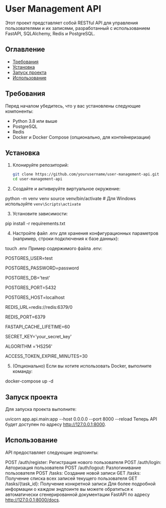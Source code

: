 # User Management API

Этот проект представляет собой RESTful API для управления пользователями и их записями, разработанный с использованием FastAPI, SQLAlchemy, Redis и PostgreSQL.

## Оглавление

- [Требования](#требования)
- [Установка](#установка)
- [Запуск проекта](#запуск-проекта)
- [Использование](#использование)

## Требования

Перед началом убедитесь, что у вас установлены следующие компоненты:

- Python 3.8 или выше
- PostgreSQL
- Redis
- Docker и Docker Compose (опционально, для контейнеризации)

## Установка

1. Клонируйте репозиторий:

   ```bash
   git clone https://github.com/yourusername/user-management-api.git
   cd user-management-api

2. Создайте и активируйте виртуальное окружение:

python -m venv venv
source venv/bin/activate  # Для Windows используйте `venv\Scripts\activate`

3. Установите зависимости:

pip install -r requirements.txt

4. Настройте файл .env для хранения конфигурационных параметров (например, строки подключения к базе данных):

touch .env
Пример содержимого файла .env:

POSTGRES_USER=test

POSTGRES_PASSWORD=password

POSTGRES_DB='test'

POSTGRES_PORT=5432

POSTGRES_HOST=localhost

REDIS_URL=redis://redis:6379/0

REDIS_PORT=6379

FASTAPI_CACHE_LIFETIME=60

SECRET_KEY='your_secret_key'

ALGORITHM ='HS256'

ACCESS_TOKEN_EXPIRE_MINUTES=30

5. (Опционально) Если вы хотите использовать Docker, выполните команду:

docker-compose up -d
## Запуск проекта
Для запуска проекта выполните:

uvicorn app.api.main:app --host 0.0.0.0 --port 8000 --reload
Теперь API будет доступен по адресу http://127.0.0.1:8000.

## Использование
API предоставляет следующие эндпоинты:

POST /auth/register: Регистрация нового пользователя
POST /auth/login: Авторизация пользователя
POST /auth/logout: Разлогинивание пользователя
POST /tasks: Создание новой записи
GET /tasks: Получение списка всех записей текущего пользователя
GET /tasks/{task_id}: Получение конкретной записи
Для более подробной информации о каждом эндпоинте вы можете обратиться к автоматически сгенерированной документации FastAPI по адресу http://127.0.0.1:8000/docs.